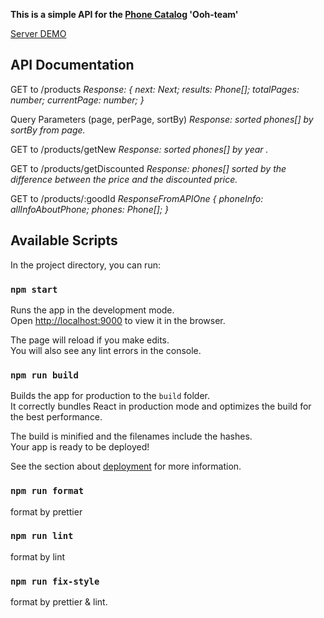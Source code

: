 **This is a simple API for the [Phone Catalog](https://fe-sep-22-ooh-team.github.io/phone-catalog/) 'Ooh-team'**

[Server DEMO](https://ooh-team.netlify.app/.netlify/functions/server)

## API Documentation

GET to /products
*Response: {*
  *next: Next;*
  *results: Phone[];*
  *totalPages: number;*
  *currentPage: number;*
*}*

Query Parameters (page, perPage, sortBy)
*Response: sorted phones[] by sortBy from page.*

GET to /products/getNew
*Response: sorted phones[] by year .*

GET to /products/getDiscounted
*Response: phones[] sorted by the difference between the price and the discounted price.*

GET to /products/:goodId
 *ResponseFromAPIOne {*
  *phoneInfo: allInfoAboutPhone;*
  *phones: Phone[];*
*}*

## Available Scripts

In the project directory, you can run:

### `npm start`

Runs the app in the development mode.\
Open [http://localhost:9000](http://localhost:9000) to view it in the browser.

The page will reload if you make edits.\
You will also see any lint errors in the console.

### `npm run build`

Builds the app for production to the `build` folder.\
It correctly bundles React in production mode and optimizes the build for the best performance.

The build is minified and the filenames include the hashes.\
Your app is ready to be deployed!

See the section about [deployment](https://facebook.github.io/create-react-app/docs/deployment) for more information.

### `npm run format`

format by prettier

### `npm run lint`

format by lint

### `npm run fix-style`

format by prettier & lint.
